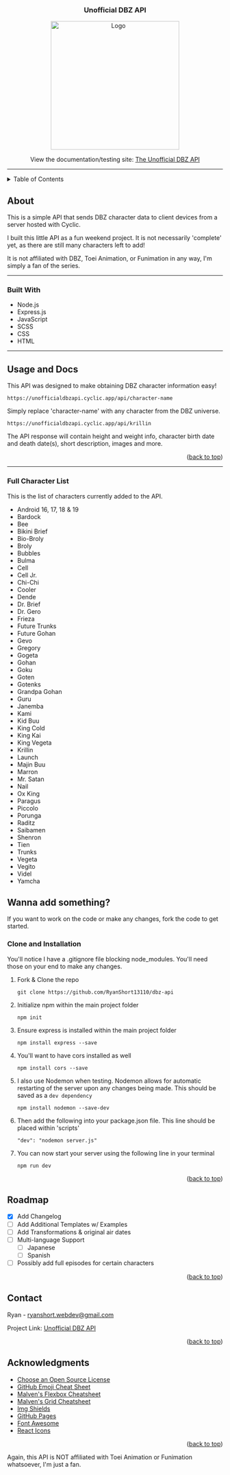 <div id="top"></div>

<!-- PROJECT LOGO -->

<br />

<h3 align="center">Unofficial DBZ API</h3>

<div align="center">
    <img src="https://duckduckgo.com/i/fa1f7406.png" alt="Logo" width="300">
    </a>
</div>

<div>
    <p align="center">View the documentation/testing site: <a href="https://unofficialdbzapi.cyclic.app/">The Unofficial DBZ API</a></p>
</div>

---

<!-- TABLE OF CONTENTS -->
<details>
  <summary>Table of Contents</summary>
  <ol>
    <li>
      <a href="#about-the-project">About The Project</a>
      <ul>
        <li><a href="#built-with">Built With</a></li>
      </ul>
    </li>
    <li>
      <a href="#getting-started">Getting Started</a>
    </li>
    <li><a href="#usage">Usage</a></li>
    <li><a href="#roadmap">Roadmap</a></li>
    <li><a href="#contact">Contact</a></li>
    <li><a href="#acknowledgments">Acknowledgments</a></li>
  </ol>
</details>



<!-- ABOUT THE PROJECT -->
## About

This is a simple API that sends DBZ character data to client devices from a server hosted with Cyclic. 

I built this little API as a fun weekend project. It is not necessarily 'complete' yet, as there are still many characters left to add!

It is not affiliated with DBZ, Toei Animation, or Funimation in any way, I'm simply a fan of the series.

---

### Built With

* Node.js
* Express.js
* JavaScript
* SCSS
* CSS
* HTML

---

<!-- USAGE EXAMPLES -->
## Usage and Docs

This API was designed to make obtaining DBZ character information easy!
 
```
https://unofficialdbzapi.cyclic.app/api/character-name
```
Simply replace 'character-name' with any character from the DBZ universe.
```
https://unofficialdbzapi.cyclic.app/api/krillin
```

The API response will contain height and weight info, character birth date and death date(s), short description, images and more.

<p align="right">(<a href="#top">back to top</a>)</p>

---

### Full Character List

This is the list of characters currently added to the API.

* Android 16, 17, 18 & 19
* Bardock
* Bee
* Bikini Brief
* Bio-Broly
* Broly
* Bubbles
* Bulma
* Cell
* Cell Jr.
* Chi-Chi
* Cooler
* Dende
* Dr. Brief
* Dr. Gero
* Frieza
* Future Trunks
* Future Gohan
* Gevo
* Gregory
* Gogeta
* Gohan
* Goku
* Goten
* Gotenks
* Grandpa Gohan
* Guru
* Janemba
* Kami
* Kid Buu
* King Cold
* King Kai
* King Vegeta
* Krillin
* Launch
* Majin Buu
* Marron
* Mr. Satan
* Nail
* Ox King
* Paragus
* Piccolo
* Porunga
* Raditz
* Saibamen
* Shenron
* Tien
* Trunks
* Vegeta
* Vegito
* Videl
* Yamcha



<!-- GETTING STARTED -->
## Wanna add something?

If you want to work on the code or make any changes, fork the code to get started.


### Clone and Installation

You'll notice I have a .gitignore file blocking node_modules. You'll need those on your end to make any changes.


1. Fork & Clone the repo
   ```
   git clone https://github.com/RyanShort13110/dbz-api
   ```
2. Initialize npm within the main project folder
   ```
   npm init
   ```
3. Ensure express is installed within the main project folder
    ```
   npm install express --save
   ```
   
4. You'll want to have cors installed as well
    ```
    npm install cors --save
    ```

5. I also use Nodemon when testing. Nodemon allows for automatic restarting of the server upon any changes being made. This should be saved as a <code>dev dependency</code>
    ```
    npm install nodemon --save-dev
    ```

6. Then add the following into your package.json file. This line should be placed within 'scripts'
    ```
    "dev": "nodemon server.js"
    ```

7. You can now start your server using the following line in your terminal

    ```
    npm run dev
    ```

<p align="right">(<a href="#top">back to top</a>)</p>



<!-- ROADMAP -->
## Roadmap

- [x] Add Changelog
- [ ] Add Additional Templates w/ Examples
- [ ] Add Transformations & original air dates
- [ ] Multi-language Support
    - [ ] Japanese
    - [ ] Spanish
- [ ] Possibly add full episodes for certain characters

<p align="right">(<a href="#top">back to top</a>)</p>



<!-- CONTACT -->
## Contact

Ryan - ryanshort.webdev@gmail.com

Project Link: [Unofficial DBZ API](https://unofficialdbzapi.cyclic.app/)

<p align="right">(<a href="#top">back to top</a>)</p>



<!-- ACKNOWLEDGMENTS -->
## Acknowledgments

* [Choose an Open Source License](https://choosealicense.com)
* [GitHub Emoji Cheat Sheet](https://www.webpagefx.com/tools/emoji-cheat-sheet)
* [Malven's Flexbox Cheatsheet](https://flexbox.malven.co/)
* [Malven's Grid Cheatsheet](https://grid.malven.co/)
* [Img Shields](https://shields.io)
* [GitHub Pages](https://pages.github.com)
* [Font Awesome](https://fontawesome.com)
* [React Icons](https://react-icons.github.io/react-icons/search)

<p align="right">(<a href="#top">back to top</a>)</p>


Again, this API is NOT affiliated with Toei Animation or Funimation whatsoever, I'm just a fan.

<!-- MARKDOWN LINKS & IMAGES -->
<!-- https://www.markdownguide.org/basic-syntax/#reference-style-links -->
[contributors-shield]: https://img.shields.io/github/contributors/othneildrew/Best-README-Template.svg?style=for-the-badge
[contributors-url]: https://github.com/othneildrew/Best-README-Template/graphs/contributors
[forks-shield]: https://img.shields.io/github/forks/othneildrew/Best-README-Template.svg?style=for-the-badge
[forks-url]: https://github.com/othneildrew/Best-README-Template/network/members
[stars-shield]: https://img.shields.io/github/stars/othneildrew/Best-README-Template.svg?style=for-the-badge
[stars-url]: https://github.com/othneildrew/Best-README-Template/stargazers
[issues-shield]: https://img.shields.io/github/issues/othneildrew/Best-README-Template.svg?style=for-the-badge
[issues-url]: https://github.com/othneildrew/Best-README-Template/issues
[license-shield]: https://img.shields.io/github/license/othneildrew/Best-README-Template.svg?style=for-the-badge
[license-url]: https://github.com/othneildrew/Best-README-Template/blob/master/LICENSE.txt
[linkedin-shield]: https://img.shields.io/badge/-LinkedIn-black.svg?style=for-the-badge&logo=linkedin&colorB=555
[linkedin-url]: https://linkedin.com/in/othneildrew
[product-screenshot]: images/screenshot.png

